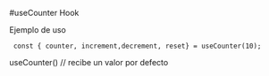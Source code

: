 #useCounter Hook

Ejemplo de uso
```
 const { counter, increment,decrement, reset} = useCounter(10);
```

useCounter() // recibe un valor por defecto
